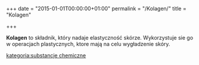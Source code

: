 +++
date = "2015-01-01T00:00:00+01:00"
permalink = "/Kolagen/"
title = "Kolagen"

+++

**Kolagen** to składnik, który nadaje elastyczność skórze. Wykorzystuje sie go w operacjach plastycznych, ktore mają na celu wygładzenie skóry.

[kategoria:substancje chemiczne](/atopedia/kategoria:substancje_chemiczne "wikilink")